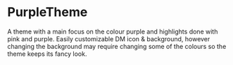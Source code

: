 # PurpleTheme
A theme with a main focus on the colour purple and highlights done with pink and purple. Easily customizable DM icon &amp; background, however changing the background may require changing some of the colours so the theme keeps its fancy look.
